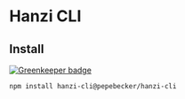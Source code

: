 # Hanzi CLI
## Install

[![Greenkeeper badge](https://badges.greenkeeper.io/pepebecker/hanzi-cli.svg)](https://greenkeeper.io/)
```shell
npm install hanzi-cli@pepebecker/hanzi-cli
```
